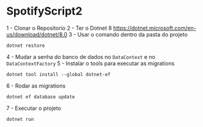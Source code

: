 # SpotifyScript2
1 - Clonar o Repositorio
2 - Ter o Dotnet 8 https://dotnet.microsoft.com/en-us/download/dotnet/8.0
3 - Usar o comando dentro da pasta do projeto
```
dotnet restore
```
4 - Mudar a senha do banco de dados no ``DataContext`` e no ``DataContextFactory``
5 - Instalar o tools para executar as migrations
```
dotnet tool install --global dotnet-ef
```
6 - Rodar as migrations
```
dotnet ef database update
```
7 - Executar o projeto
```
dotnet run
```
 
